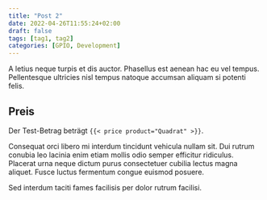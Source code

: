 ```yaml
---
title: "Post 2"
date: 2022-04-26T11:55:24+02:00
draft: false
tags: [tag1, tag2]
categories: [GPIO, Development]
---
```


A letius neque turpis et dis auctor. Phasellus est aenean hac eu vel tempus. Pellentesque ultricies nisl tempus natoque accumsan aliquam si potenti felis. 

## Preis

Der Test-Betrag beträgt `{{< price product="Quadrat" >}}`.

Consequat orci libero mi interdum tincidunt vehicula nullam sit. Dui rutrum conubia leo lacinia enim etiam mollis odio semper efficitur ridiculus. Placerat urna neque dictum purus consectetuer cubilia lectus magna aliquet. Fusce luctus fermentum congue euismod posuere. 

Sed interdum taciti fames facilisis per dolor rutrum facilisi.
